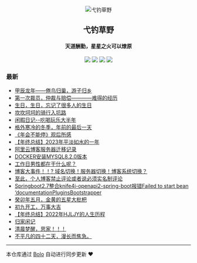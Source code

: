 <p align="center"><img alt="弋钓草野" src="https://www.aliuying.com/favicon.png"></p><h2 align="center">
弋钓草野
</h2>

<h4 align="center">天道酬勤，星星之火可以燎原</h4>
<p align="center"><a title="弋钓草野" target="_blank" href="https://github.com/hjljy/bolo-blog"><img src="https://img.shields.io/github/last-commit/hjljy/bolo-blog.svg?style=flat-square&color=FF9900"></a>
<a title="GitHub repo size in bytes" target="_blank" href="https://github.com/hjljy/bolo-blog"><img src="https://img.shields.io/github/repo-size/hjljy/bolo-blog.svg?style=flat-square"></a>
<a title="Bolo Version" target="_blank" href="https://github.com/adlered/bolo-solo"><img src="https://img.shields.io/badge/bolo-v2.6 稳定版-f1e05a.svg?style=flat-square&color=blueviolet"></a>
<a title="Hits" target="_blank" href="https://github.com/88250/hits"><img src="https://hits.b3log.org/hjljy/bolo-blog.svg"></a></p>

### 最新

* [甲辰龙年——倦鸟归巢，游子归乡](https://www.aliuying.com/articles/2024/12/27/1735294573404.html)
* [第一次裁员，仲裁与赔偿————难得的经历](https://www.aliuying.com/articles/2024/09/06/1725610677056.html)
* [生日，生日，忘记了很多人的生日](https://www.aliuying.com/articles/2024/07/15/1721037154579.html)
* [坎坎坷坷的骑行入坑路](https://www.aliuying.com/articles/2024/07/11/1720685338361.html)
* [闲暇日记--吃喝玩乐大半年](https://www.aliuying.com/articles/2024/06/24/1719213971808.html)
* [格外寒冷的冬季，年前的最后一天](https://www.aliuying.com/articles/2024/02/06/1707205353743.html)
* [《年会不能停》观后所感](https://www.aliuying.com/articles/2024/01/15/1705312017742.html)
* [【年终总结】2023年平淡如水的一年](https://www.aliuying.com/articles/2020/12/31/1703584501543.html)
* [阿里云博客服务器迁移记录](https://www.aliuying.com/articles/2023/11/15/1702456313729.html)
* [DOCKER安装MYSQL8.2.0版本](https://www.aliuying.com/articles/2023/11/15/1702545439826.html)
* [工作日男性都在干什么呢？](https://www.aliuying.com/articles/2023/10/27/1698399420642.html)
* [博客大事件！！? 域名切换！服务器切换！博客系统切换？](https://www.aliuying.com/articles/2023/10/11/1697013785834.html)
* [至此，个人博客禁止评论或者说必须实名制评论](https://www.aliuying.com/articles/2023/07/18/1689648130824.html)
* [Springboot2.7整合knife4j-openapi2-spring-boot报错Failed to start bean ‘documentationPluginsBootstrapper](https://www.aliuying.com/articles/2023/07/05/1688523365391.html)
* [癸卯年五月，金黄的五星大枇杷](https://www.aliuying.com/articles/2023/05/05/1683273988045.html)
* [初九开工，万事大吉](https://www.aliuying.com/articles/2023/01/30/1675060268535.html)
* [【年终总结】2022年HJLJY的人生历程](https://www.aliuying.com/articles/2023/01/03/1672726816292.html)
* [归家闲记](https://www.aliuying.com/articles/2022/11/14/1668418043537.html)
* [清晨梦醒，思家！！！](https://www.aliuying.com/articles/2022/10/12/1665565415196.html)
* [不平凡的四十二天，漫长而焦急。](https://www.aliuying.com/articles/2022/09/16/1663300740450.html)



---

本仓库通过 [Bolo](https://github.com/adlered/bolo-solo) 自动进行同步更新 ❤️ 